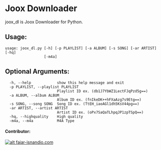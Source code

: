 ﻿# Joox Downloader

joox_dl is Joox Downloader for Python.

## Usage:

```usage
usage: joox_dl.py [-h] [-p PLAYLIST] [-a ALBUM] [-s SONG] [-ar ARTIST] [-hq]
                  [-m4a]
```

## Optional Arguments:
```optar
  -h, --help            show this help message and exit
  -p PLAYLIST, --playlist PLAYLIST
                        Playlist ID ex. (db1J7YbWZ1LectFJqPzd5g==)
  -a ALBUM, --album ALBUM
                        Album ID ex. (fnIkeDK++hFXaAzg7s9Etg==)
  -s SONG, --song SONG  Song ID ex. (TtEH_iaoAGl1dh5KsV44pg==)
  -ar ARTIST, --artist ARTIST
                        Artist ID ex. (oPx7SaQaTLhpqJP1zpTSpQ==)
  -hq, --highquality    High quality
  -m4a, --m4a           M4A Type
```

#### Contributor:
[![alt fajar-isnandio.com](https://fajar-isnandio.com/wp-content/uploads/2015/02/fajar-isnandio-com.png)](https://fajar-isnandio.com)